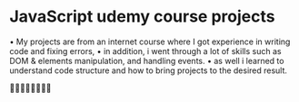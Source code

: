 # JavaScript udemy course projects #

• My projects are from an internet course where I got experience in writing code and fixing errors,
• in addition, i went through a lot of skills such as DOM & elements manipulation, and handling events.
• as well i learned to understand code structure and how to bring projects to the desired result.

🥇🥇🥇🥇🥇🥇🥇🥇
